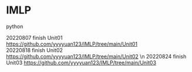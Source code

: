 # IMLP
python

20220807 finish Unit01 https://github.com/yyyyuan123/IMLP/tree/main/Unit01  
20220818 finish Unit02 https://github.com/yyyyuan123/IMLP/tree/main/Unit02 \n
20220824 finish Unit03 https://github.com/yyyyuan123/IMLP/tree/main/Unit03 
